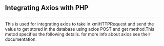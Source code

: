<h2>Integrating Axios with PHP</h2>
<hr>
This is used for integrating axios to take in xmlHTTPRequest and send the value to get stored in the database using axios POST and get method.This metod specifies the following details.
for more info about axios see their documentation. <br />
<link src="https://github.com/axios/axios" />

